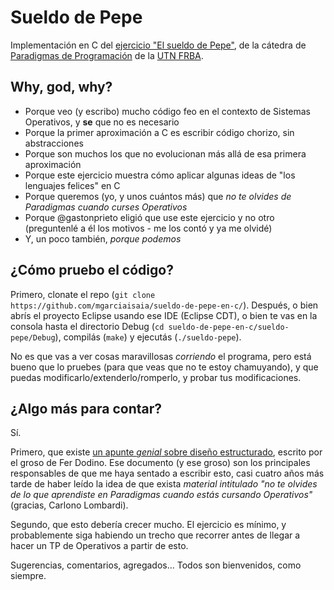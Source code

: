 # Sueldo de Pepe
Implementación en C del [ejercicio "El sueldo de Pepe"](https://github.com/wollok/Polimorfismo-sueldoDePepe), de la cátedra de [Paradigmas de Programación](http://pdep.com.ar/) de la [UTN FRBA](http://frba.utn.edu.ar/).

## Why, god, why?
- Porque veo (y escribo) mucho código feo en el contexto de Sistemas Operativos, y **se** que no es necesario
- Porque la primer aproximación a C es escribir código chorizo, sin abstracciones
- Porque son muchos los que no evolucionan más allá de esa primera aproximación
- Porque este ejercicio muestra cómo aplicar algunas ideas de "los lenguajes felices" en C
- Porque queremos (yo, y unos cuántos más) que _no te olvides de Paradigmas cuando curses Operativos_
- Porque @gastonprieto eligió que use este ejercicio y no otro (preguntenlé a él los motivos - me los contó y ya me olvidé)
- Y, un poco también, _porque podemos_

## ¿Cómo pruebo el código?
Primero, clonate el repo (`git clone https://github.com/mgarciaisaia/sueldo-de-pepe-en-c/`). Después, o bien abrís el proyecto Eclipse usando ese IDE (Eclipse CDT), o bien te vas en la consola hasta el directorio Debug (`cd sueldo-de-pepe-en-c/sueldo-pepe/Debug`), compilás (`make`) y ejecutás (`./sueldo-pepe`).

No es que vas a ver cosas maravillosas _corriendo_ el programa, pero está bueno que lo pruebes (para que veas que no te estoy chamuyando), y que puedas modificarlo/extenderlo/romperlo, y probar tus modificaciones.

## ¿Algo más para contar?
Sí.

Primero, que existe [un apunte _genial_ sobre diseño estructurado](https://docs.google.com/document/d/18nEaKcG7MUYcle_5ooxbABHyDaSv60AnehOhsoKgOsw/edit), escrito por el groso de Fer Dodino. Ese documento (y ese groso) son los principales responsables de que me haya sentado a escribir esto, casi cuatro años más tarde de haber leído la idea de que exista _material intitulado "no te olvides de lo que aprendiste en Paradigmas cuando estás cursando Operativos"_ (gracias, Carlono Lombardi).

Segundo, que esto debería crecer mucho. El ejercicio es mínimo, y probablemente siga habiendo un trecho que recorrer antes de llegar a hacer un TP de Operativos a partir de esto.

Sugerencias, comentarios, agregados... Todos son bienvenidos, como siempre.
